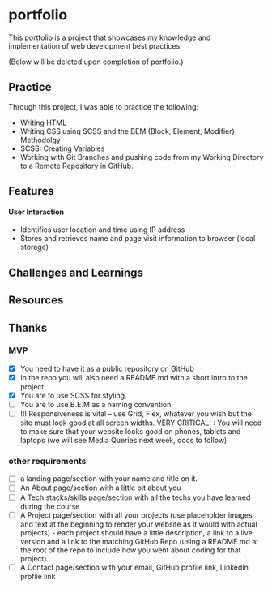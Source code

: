 # portfolio

This portfolio is a project that showcases my knowledge and implementation of web development best practices.

(Below will be deleted upon completion of portfolio.)

## Practice

Through this project, I was able to practice the following:

- Writing HTML
- Writing CSS using SCSS and the BEM (Block, Element, Modifier) Methodolgy
- SCSS: Creating Variables
- Working with Git Branches and pushing code from my Working Directory to a Remote Repository in GitHub.

## Features

#### User Interaction

- Identifies user location and time using IP address
- Stores and retrieves name and page visit information to browser (local storage)

## Challenges and Learnings

## Resources

## Thanks

<!-- Below will be deleted upon complition of portfolio -->

### MVP

- [x] You need to have it as a public repository on GitHub
- [x] In the repo you will also need a README.md with a short intro to the project.
- [x] You are to use SCSS for styling.
- [ ] You are to use B.E.M as a naming convention.
- [ ] !!! Responsiveness is vital – use Grid, Flex, whatever you wish but the site must look good at all screen widths.
      VERY CRITICAL! : You will need to make sure that your website looks good on phones, tablets and laptops (we will see Media Queries next week, docs to follow)

### other requirements

- [ ] a landing page/section with your name and title on it.
- [ ] An About page/section with a little bit about you
- [ ] A Tech stacks/skills page/section with all the techs you have learned during the course
- [ ] A Project page/section with all your projects (use placeholder images and text at the beginning to render your website as it would with actual projects) - each project should have a little description, a link to a live version and a link to the matching GitHub Repo (using a README.md at the root of the repo to include how you went about coding for that project)
- [ ] A Contact page/section with your email, GitHub profile link, LinkedIn profile link
